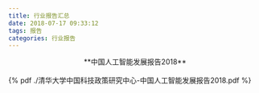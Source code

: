 ```yaml
---
title: 行业报告汇总
date: 2018-07-17 09:33:12
tags: 报告
categories: 行业报告
---
```


<center>**中国人工智能发展报告2018**</center>
<!--more-->
<br>
{% pdf  ./清华大学中国科技政策研究中心-中国人工智能发展报告2018.pdf %}